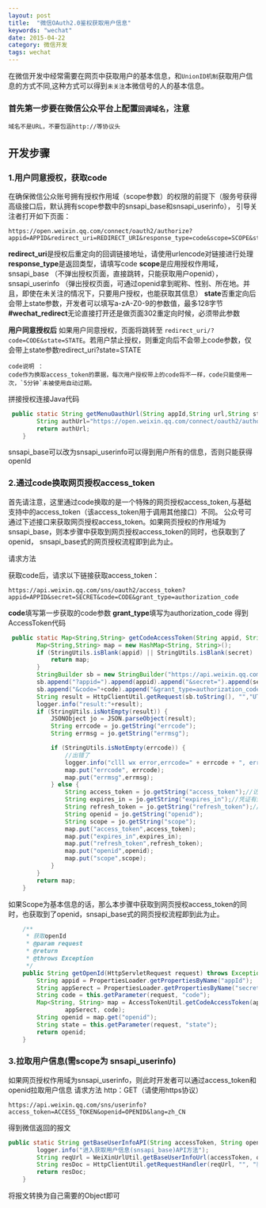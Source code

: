 ```yaml
---
layout: post
title:  "微信OAuth2.0鉴权获取用户信息"
keywords: "wechat"
date: 2015-04-22
category: 微信开发
tags: wechat
---
```

在微信开发中经常需要在网页中获取用户的基本信息，和`UnionID机制`获取用户信息的方式不同,这种方式可以得到`未关注`本微信号的人的基本信息。

### 首先第一步要在微信公众平台上配置`回调域名`，注意

	域名不是URL，不要包涵http://等协议头	

## 开发步骤
### 1.用户同意授权，获取code
在确保微信公众账号拥有授权作用域（scope参数）的权限的前提下（服务号获得高级接口后，默认拥有scope参数中的snsapi_base和snsapi_userinfo），
引导关注者打开如下页面：

	https://open.weixin.qq.com/connect/oauth2/authorize?appid=APPID&redirect_uri=REDIRECT_URI&response_type=code&scope=SCOPE&state=STATE#wechat_redirect

**redirect_uri**是授权后重定向的回调链接地址，请使用urlencode对链接进行处理
**response_type**是返回类型，请填写code
**scope**是应用授权作用域，snsapi_base （不弹出授权页面，直接跳转，只能获取用户openid），snsapi_userinfo （弹出授权页面，可通过openid拿到昵称、性别、所在地。并且，即使在未关注的情况下，只要用户授权，也能获取其信息）
**state**否重定向后会带上state参数，开发者可以填写a-zA-Z0-9的参数值，最多128字节
**#wechat_redirect**无论直接打开还是做页面302重定向时候，必须带此参数

**用户同意授权后**
如果用户同意授权，页面将跳转至 `redirect_uri/?code=CODE&state=STATE`。若用户禁止授权，则重定向后不会带上code参数，仅会带上state参数redirect_uri?state=STATE

	code说明 ：
	code作为换取access_token的票据，每次用户授权带上的code将不一样，code只能使用一次，`5分钟`未被使用自动过期。

拼接授权连接Java代码

```java
 public static String getMenuOauthUrl(String appId,String url,String state){
		String authUrl="https://open.weixin.qq.com/connect/oauth2/authorize?appid="+appId+"&redirect_uri="+url+"&response_type=code&scope=snsapi_base&state="+state+"#wechat_redirect";
		return authUrl;
	}
```
snsapi_base可以改为snsapi_userinfo可以得到用户所有的信息，否则只能获得openId
<!-- more -->
### 2.通过code换取网页授权access_token
首先请注意，这里通过code换取的是一个特殊的网页授权access_token,与基础支持中的access_token（该access_token用于调用其他接口）不同。
公众号可通过下述接口来获取网页授权access_token。如果网页授权的作用域为snsapi_base，则本步骤中获取到网页授权access_token的同时，也获取到了openid，
snsapi_base式的网页授权流程即到此为止。

请求方法

获取code后，请求以下链接获取access_token： 

	https://api.weixin.qq.com/sns/oauth2/access_token?appid=APPID&secret=SECRET&code=CODE&grant_type=authorization_code

**code**填写第一步获取的code参数
**grant_type**填写为authorization_code
得到AccessToken代码

```java
 public static Map<String,String> getCodeAccessToken(String appid, String secret, String code){
        Map<String,String> map = new HashMap<String, String>();
        if (StringUtils.isBlank(appid) || StringUtils.isBlank(secret) || StringUtils.isBlank(code)) {
            return map;
        }
        StringBuilder sb = new StringBuilder("https://api.weixin.qq.com/sns/oauth2/access_token");
        sb.append("?appid=").append(appid).append("&secret=").append(secret);
        sb.append("&code="+code).append("&grant_type=authorization_code");
        String result = HttpClientUtil.getRequest(sb.toString(), "","UTF-8", "text/html");
        logger.info("result:"+result);
        if (StringUtils.isNotEmpty(result)) {
            JSONObject jo = JSON.parseObject(result);
            String errcode = jo.getString("errcode");
            String errmsg = jo.getString("errmsg");

            if (StringUtils.isNotEmpty(errcode)) {
                //出错了
                logger.info("clll wx error,errcode=" + errcode + ", errmsg=" + errmsg);
                map.put("errcode", errcode);
                map.put("errmsg",errmsg);
            } else {
                String access_token = jo.getString("access_token");//访问凭证
                String expires_in = jo.getString("expires_in");//凭证有效时间
                String refresh_token = jo.getString("refresh_token");//用户刷新access_token
                String openid = jo.getString("openid");
                String scope = jo.getString("scope"); 
                map.put("access_token",access_token);
                map.put("expires_in",expires_in);
                map.put("refresh_token",refresh_token);
                map.put("openid",openid);
                map.put("scope",scope);
            }
        }
        return map;
    }
```

如果Scope为基本信息的话，那么本步骤中获取到网页授权access_token的同时，也获取到了openid，snsapi_base式的网页授权流程即到此为止。

```java
	/**
	 * 获取openId
	 * @param request
	 * @return
	 * @throws Exception
	 */
	public String getOpenId(HttpServletRequest request) throws Exception {
		String appid = PropertiesLoader.getPropertiesByName("appId");
		String appSerect = PropertiesLoader.getPropertiesByName("secret");
		String code = this.getParameter(request, "code");
		Map<String, String> map = AccessTokenUtil.getCodeAccessToken(appid,
				appSerect, code);
		String openid = map.get("openid");
		String state = this.getParameter(request, "state");
		return openid;
	}
```

### 3.拉取用户信息(需scope为 snsapi_userinfo)
如果网页授权作用域为snsapi_userinfo，则此时开发者可以通过access_token和openid拉取用户信息
请求方法
http：GET（请使用https协议）

	https://api.weixin.qq.com/sns/userinfo?access_token=ACCESS_TOKEN&openid=OPENID&lang=zh_CN

得到微信返回的报文

```java
public static String getBaseUserInfoAPI(String accessToken, String openId){
		logger.info("进入获取用户信息(snsapi_base)API方法");
		String reqUrl = WeiXinUrlUtil.getBaseUserInfoUrl(accessToken, openId);
		String resDoc = HttpClientUtil.getRequestHandler(reqUrl, "", "获取用户信息");
		return resDoc;
	}
```

将报文转换为自己需要的Object即可